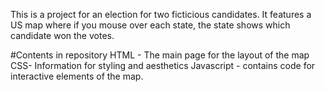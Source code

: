 This is a project for an election for two ficticious candidates. It features a US map where if you mouse over each state, the state shows which candidate won the votes. 

#Contents in repository
HTML - The main page for the layout of the map
CSS- Information for styling and aesthetics
Javascript - contains code for interactive elements of the map. 


